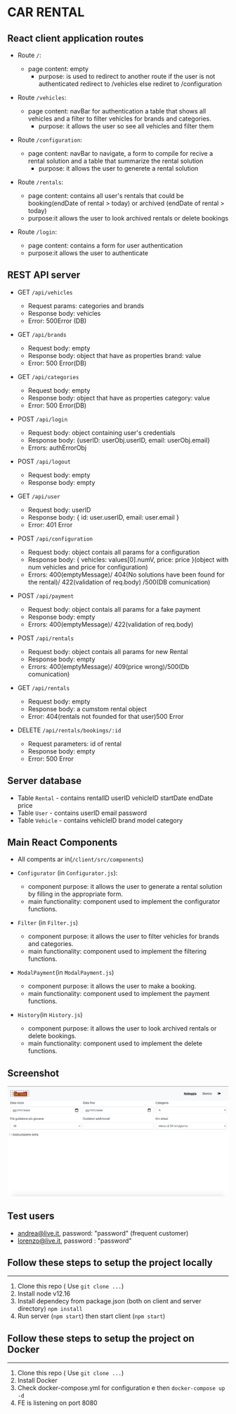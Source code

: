 # CAR RENTAL

## React client application routes

- Route `/`:
  - page content: empty
    - purpose: is used to redirect to another route if the user is not authenticated redirect to /vehicles else rediret to /configuration

- Route `/vehicles`:
  - page content:  navBar for authentication a table that shows all vehicles  and a filter to filter vehicles for
         brands and categories.
    - purpose: it allows the user so see all vehicles and filter them

- Route `/configuration`:
  - page content: navBar to navigate, a form to compile for recive a rental solution and a table that summarize the rental solution
    - purpose: it allows the user to generete a rental solution

- Route `/rentals`:
  - page content: contains all user's rentals that could be booking(endDate of rental > today) or archived (endDate of rental > today)
  - purpose:it allows the user to look archived rentals or delete bookings

- Route `/login`:  
  - page content: contains a form for user authentication
  - purpose:it allows the user to authenticate

## REST API server

- GET `/api/vehicles`
  - Request params: categories and brands
  - Response body: vehicles
  - Error: 500Error (DB)
- GET `/api/brands`
  - Request body: empty
  - Response body: object that have as properties brand: value
  - Error: 500 Error(DB)

- GET `/api/categories`
  - Request body: empty
  - Response body: object that have as properties category: value
  - Error: 500 Error(DB)

- POST `/api/login`
  - Request body: object containing user's credentials
  - Response body: {userID: userObj.userID, email: userObj.email}
  - Errors: authErrorObj

- POST `/api/logout`
  - Request body: empty
  - Response body: empty

- GET `/api/user`
  - Request body: userID
  - Response body: { id: user.userID, email: user.email }
  - Error: 401 Error

- POST `/api/configuration`
  - Request body: object contais all params for a configuration
  - Response body:  { vehicles: values[0].numV, price: price }(object with num vehicles and price for configuration)
  - Errors: 400(emptyMessage)/ 404(No solutions have been found for the rental)/ 422(validation of req.body) /500(DB comunication)

- POST `/api/payment`
  - Request body: object contais all params for a fake payment
  - Response body: empty
  - Errors: 400(emptyMessage)/ 422(validation of req.body)

- POST `/api/rentals`
  - Request body: object contais all params for new Rental
  - Response body: empty
  - Errors: 400(emptyMessage)/ 409(price wrong)/500(Db comunication)

- GET `/api/rentals`
  - Request body: empty
  - Response body: a cumstom rental object
  - Error: 404(rentals not founded for that user)500 Error

- DELETE `/api/rentals/bookings/:id`
  - Request parameters: id of rental
  - Response body: empty
  - Error: 500 Error

## Server database

- Table `Rental` - contains rentalID userID vehicleID startDate endDate price
- Table `User` - contains userID email password
- Table `Vehicle` - contains vehicleID brand model category

## Main React Components

- All compents ar in(`/client/src/components`)

- `Configurator` (in `Configurator.js`):
  - component purpose: it allows the user to generate a rental solution by filling in the appropriate form.
  - main functionality: component used to implement the configurator functions.

- `Filter` (in `Filter.js`)
  - component purpose: it allows the user to filter vehicles for brands and categories.
  - main functionality: component used to implement the filtering functions.
- `ModalPayment`(in `ModalPayment.js`)
  - component purpose: it allows the user to make a booking.
  - main functionality: component used to implement the payment functions.

- `History`(in `History.js`)
  - component purpose: it allows the user to look archived rentals or delete bookings.
  - main functionality: component used to implement the delete functions.

## Screenshot

![Configurator Screenshot](./img/screenshot.jpg)

## Test users

* andrea@live.it, password: "password" (frequent customer)
* lorenzo@live.it, password : "password"

## Follow these steps to setup the project locally

------------

1. Clone this repo ( Use `git clone ...`)
2. Install node v12.16
3. Install dependecy from package.json (both on client and server directory) `npm install`
4. Run server (`npm start`) then start client (`npm start`)

## Follow these steps to setup the project on Docker

------------

1. Clone this repo ( Use `git clone ...`)
2. Install Docker
3. Check docker-compose.yml for configuration e then `docker-compose up -d`
4. FE is listening on port 8080
